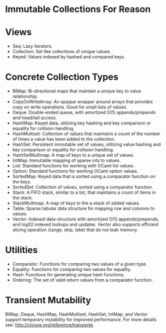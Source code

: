 Immutable Collections For Reason
================================

# Views
  * Seq: Lazy iterators.
  * Collection: Set like collections of unique values.
  * Keyed: Values indexed by hashed and compared keys.

# Concrete Collection Types
  * BiMap: Bi-directional maps that maintain a unique key to value relationship.
  * CopyOnWriteArray: An opaque wrapper around arrays that provides copy on write operations. Good for small lists of values.
  * Deque: Double-ended queue, with amortized O(1) appends/prepends and head/tail access.
  * HashMap: Keyed data, utilizing key hashing and key comparison or equality for collision handling.
  * HashMultiset: Collection of values that maintains a count of the number of times a value has been added to the collection.
  * HashSet: Persistent immutable set of values, utilizing value hashing and key comparison or equality for collision handling.
  * HashSetMultimap: A map of keys to a unique set of values.
  * IntMap: Immutable mapping of sparse ints to values.
  * List: Standard functions for working with OCaml list values.
  * Option: Standard functions for working OCaml option values.
  * SortedMap: Keyed data that is sorted using a comparator function on the keys.
  * SortedSet: Collection of values, sorted using a comparator function.
  * Stack: A FIFO stack, similar to a list, that maintains a count of items in the stack.
  * StackMultimap: A map of keys to the a stack of added values.
  * Table: Sparse tabular data structure for mapping row and columns to values.
  * Vector: Indexed data-structure with amortized O(1) appends/prepends, and log32 indexed lookups and updates. Vector also
    supports efficient slicing operation (range, skip, take) that do not leak memory.

# Utilities
  * Comparator: Functions for comparing two values of a given type.
  * Equality: Functions for comparing two values for equality.
  * Hash: Functions for generating unique hash functions.
  * Ordering: The set of valid return values from a comparator function.

# Transient Mutability

BiMap, Deque, HashMap, HashMultiset, HashSet, IntMap, and Vector support temporary mutability for improved performance. For more details see: http://clojure.org/reference/transients
